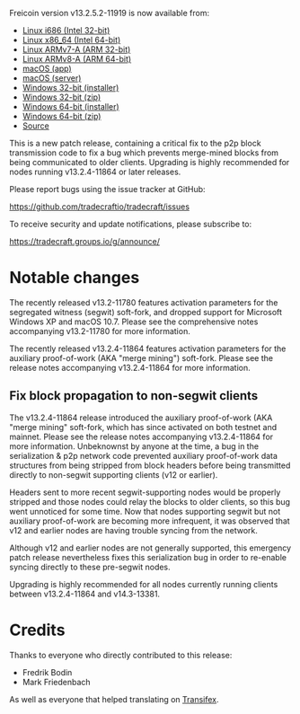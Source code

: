 Freicoin version v13.2.5.2-11919 is now available from:

  * [Linux i686 (Intel 32-bit)](https://s3.amazonaws.com/in.freico.stable/freicoin-v13.2.5.2-11919-i686-pc-linux-gnu.tar.gz)
  * [Linux x86_64 (Intel 64-bit)](https://s3.amazonaws.com/in.freico.stable/freicoin-v13.2.5.2-11919-x86_64-linux-gnu.tar.gz)
  * [Linux ARMv7-A (ARM 32-bit)](https://s3.amazonaws.com/in.freico.stable/freicoin-v13.2.5.2-11919-arm-linux-gnueabihf.tar.gz)
  * [Linux ARMv8-A (ARM 64-bit)](https://s3.amazonaws.com/in.freico.stable/freicoin-v13.2.5.2-11919-aarch64-linux-gnu.tar.gz)
  * [macOS (app)](https://s3.amazonaws.com/in.freico.stable/freicoin-v13.2.5.2-11919-osx.dmg)
  * [macOS (server)](https://s3.amazonaws.com/in.freico.stable/freicoin-v13.2.5.2-11919-osx64.tar.gz)
  * [Windows 32-bit (installer)](https://s3.amazonaws.com/in.freico.stable/freicoin-v13.2.5.2-11919-win32-setup.exe)
  * [Windows 32-bit (zip)](https://s3.amazonaws.com/in.freico.stable/freicoin-v13.2.5.2-11919-win32.zip)
  * [Windows 64-bit (installer)](https://s3.amazonaws.com/in.freico.stable/freicoin-v13.2.5.2-11919-win64-setup.exe)
  * [Windows 64-bit (zip)](https://s3.amazonaws.com/in.freico.stable/freicoin-v13.2.5.2-11919-win64.zip)
  * [Source](https://github.com/tradecraftio/tradecraft/archive/v13.2.5.2-11919.zip)

This is a new patch release, containing a critical fix to the p2p block
transmission code to fix a bug which prevents merge-mined blocks from being
communicated to older clients.  Upgrading is highly recommended for nodes
running v13.2.4-11864 or later releases.

Please report bugs using the issue tracker at GitHub:

  <https://github.com/tradecraftio/tradecraft/issues>

To receive security and update notifications, please subscribe to:

  <https://tradecraft.groups.io/g/announce/>

Notable changes
===============

The recently released v13.2-11780 features activation parameters for the
segregated witness (segwit) soft-fork, and dropped support for Microsoft
Windows XP and macOS 10.7.  Please see the comprehensive notes accompanying
v13.2-11780 for more information.

The recently released v13.2.4-11864 features activation parameters for the
auxiliary proof-of-work (AKA "merge mining") soft-fork.  Please see the release
notes accompanying v13.2.4-11864 for more information.

Fix block propagation to non-segwit clients
-------------------------------------------

The v13.2.4-11864 release introduced the auxiliary proof-of-work (AKA "merge
mining" soft-fork, which has since activated on both testnet and mainnet.
Please see the release notes accompanying v13.2.4-11864 for more information.
Unbeknownst by anyone at the time, a bug in the serialization & p2p network code
prevented auxiliary proof-of-work data structures from being stripped from block
headers before being transmitted directly to non-segwit supporting clients (v12
or earlier).

Headers sent to more recent segwit-supporting nodes would be properly stripped
and those nodes could relay the blocks to older clients, so this bug went
unnoticed for some time.  Now that nodes supporting segwit but not auxiliary
proof-of-work are becoming more infrequent, it was observed that v12 and earlier
nodes are having trouble syncing from the network.

Although v12 and earlier nodes are not generally supported, this emergency patch
release nevertheless fixes this serialization bug in order to re-enable syncing
directly to these pre-segwit nodes.

Upgrading is highly recommended for all nodes currently running clients between
v13.2.4-11864 and v14.3-13381.

Credits
=======

Thanks to everyone who directly contributed to this release:

- Fredrik Bodin
- Mark Friedenbach

As well as everyone that helped translating on
[Transifex](https://www.transifex.com/tradecraft/freicoin-1/).
